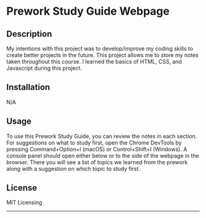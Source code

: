 # Prework Study Guide Webpage

## Description

My intentions with this project was to develop/improve my coding skills to create better projects in the future. This project allows me to store my notes taken throughout this course. I learned the basics of HTML, CSS, and Javascript during this project.


## Installation

N/A


## Usage

To use this Prework Study Guide, you can review the notes in each section. For suggestions on what to study first, open the Chrome DevTools by pressing Command+Option+I (macOS) or Control+Shift+I (Windows). A console panel should open either below or to the side of the webpage in the browser. There you will see a list of topics we learned from the prework along with a suggestion on which topic to study first.


## License

MIT Licensing

---


